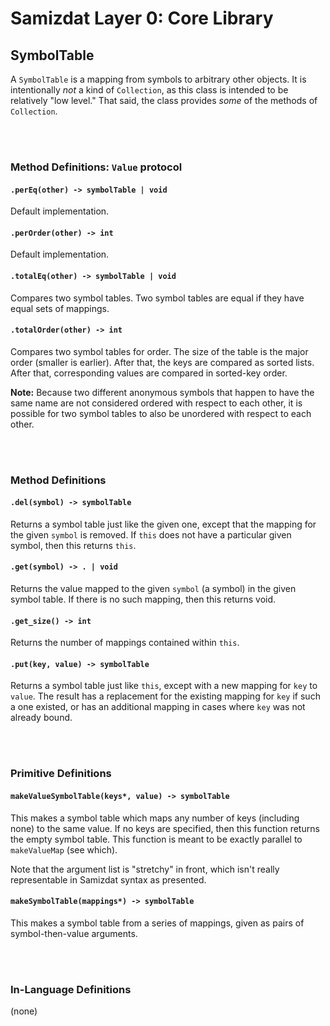 Samizdat Layer 0: Core Library
==============================

SymbolTable
-----------

A `SymbolTable` is a mapping from symbols to arbitrary other objects.
It is intentionally *not* a kind of `Collection`, as this class is intended
to be relatively "low level." That said, the class provides *some* of the
methods of `Collection`.


<br><br>
### Method Definitions: `Value` protocol

#### `.perEq(other) -> symbolTable | void`

Default implementation.

#### `.perOrder(other) -> int`

Default implementation.

#### `.totalEq(other) -> symbolTable | void`

Compares two symbol tables. Two symbol tables are equal if they have
equal sets of mappings.

#### `.totalOrder(other) -> int`

Compares two symbol tables for order. The size of the table is the major
order (smaller is earlier). After that, the keys are compared as sorted
lists. After that, corresponding values are compared in sorted-key order.

**Note:** Because two different anonymous symbols that happen to have the
same name are not considered ordered with respect to each other, it is
possible for two symbol tables to also be unordered with respect to each
other.


<br><br>
### Method Definitions

#### `.del(symbol) -> symbolTable`

Returns a symbol table just like the given one, except that
the mapping for the given `symbol` is removed. If `this`
does not have a particular given symbol, then this returns `this`.

#### `.get(symbol) -> . | void`

Returns the value mapped to the given `symbol` (a symbol) in the given
symbol table. If there is no such mapping, then this returns void.

#### `.get_size() -> int`

Returns the number of mappings contained within `this`.

#### `.put(key, value) -> symbolTable`

Returns a symbol table just like `this`, except with a new mapping
for `key` to `value`. The result has a replacement for the existing
mapping for `key` if such a one existed, or has an additional mapping
in cases where `key` was not already bound.


<br><br>
### Primitive Definitions

#### `makeValueSymbolTable(keys*, value) -> symbolTable`

This makes a symbol table which maps any number of keys (including none)
to the same value. If no keys are specified, then this function returns
the empty symbol table. This function is meant to be exactly parallel to
`makeValueMap` (see which).

Note that the argument list is "stretchy" in front, which isn't really
representable in Samizdat syntax as presented.

#### `makeSymbolTable(mappings*) -> symbolTable`

This makes a symbol table from a series of mappings, given as pairs of
symbol-then-value arguments.


<br><br>
### In-Language Definitions

(none)
